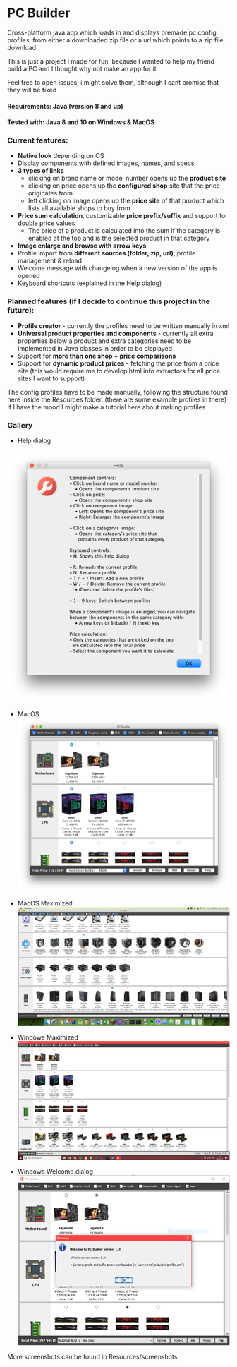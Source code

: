 # PC Builder
Cross-platform java app which loads in and displays premade pc config profiles, from either a downloaded zip file or a url which points to a zip file download

This is just a project I made for fun, because I wanted to help my friend build a PC and I thought why not make an app for it.

Feel free to open issues, i might solve them, although I cant promise that they will be fixed

#### Requirements: Java (version 8 and up)
#### Tested with: Java 8 and 10 on Windows & MacOS

### Current features:
* **Native look** depending on OS
* Display components with defined images, names, and specs
* **3 types of links**
  * clicking on brand name or model number opens up the **product site**
  * clicking on price opens up the **configured shop** site that the price originates from
  * left clicking on image opens up the **price site** of that product which lists all available shops to buy from
* **Price sum calculation**, customizable **price prefix/suffix** and support for double price values
  * The price of a product is calculated into the sum if the category is enabled at the top and is the selected product in that category
* **Image enlarge and browse with arrow keys**
* Profile import from **different sources (folder, zip, url)**, profile management & reload
* Welcome message with changelog when a new version of the app is opened
* Keyboard shortcuts (explained in the Help dialog)

### Planned features (if I decide to continue this project in the future):
* **Profile creator** - currently the profiles need to be written manually in xml
* **Universal product properties and components** - currently all extra properties below a product and extra categories need to be implemented in Java classes in order to be displayed
* Support for **more than one shop + price comparisons**
* Support for **dynamic product prices** - fetching the price from a price site (this would require me to develop html info extractors for all price sites I want to support)

The config profiles have to be made manually, following the structure found here inside the Resources folder. (there are some example profiles in there) If I have the mood I might make a tutorial here about making profiles

### Gallery
 * Help dialog
 
![Help dialog](Resources/screenshots/Screen%20Shot%202018-07-01%20at%2011.07.54.png)

 * MacOS
![Windows Welcome dialog](Resources/screenshots/Screen%20Shot%202018-07-01%20at%2011.53.58.png)

 * MacOS Maximized
![Windows Welcome dialog](Resources/screenshots/Screen%20Shot%202018-07-05%20at%2011.32.04.png)

 * Windows Maximized
![Windows Maximized](Resources/screenshots/2019-01-27%20(3).png)

 * Windows Welcome dialog
![Windows Welcome dialog](Resources/screenshots/2019-01-27%20(8).png)

More screenshots can be found in Resources/screenshots
